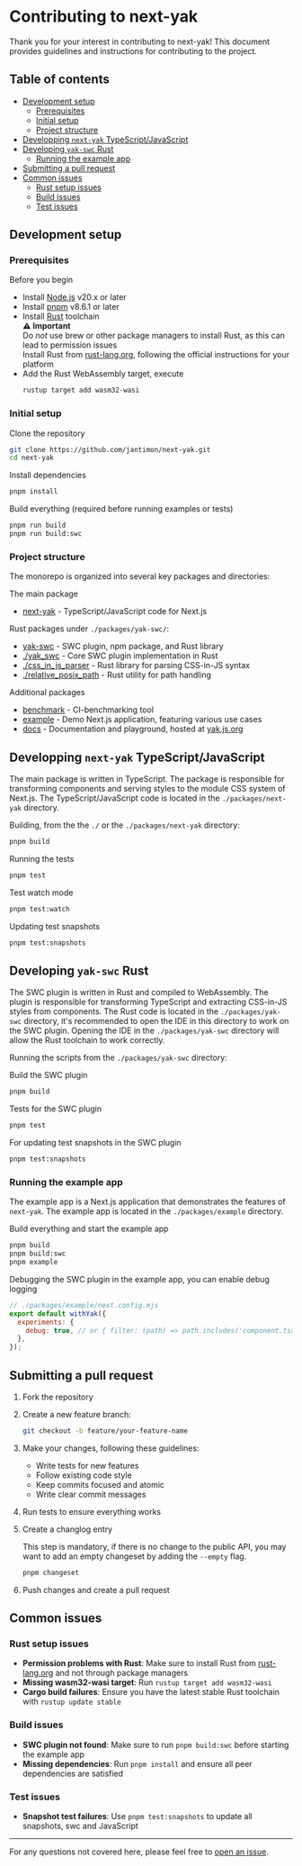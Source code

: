# Contributing to next-yak

Thank you for your interest in contributing to next-yak! This document provides guidelines and instructions for contributing to the project.

## Table of contents

- [Development setup](#development-setup)
  - [Prerequisites](#prerequisites)
  - [Initial setup](#initial-setup)
  - [Project structure](#project-structure)
- [Developping `next-yak` TypeScript/JavaScript](#developping-next-yak-typescriptjavascript)
- [Developing `yak-swc` Rust](#developing-yak-swc-rust)
  - [Running the example app](#running-the-example-app)
- [Submitting a pull request](#submitting-a-pull-request)
- [Common issues](#common-issues)
  - [Rust setup issues](#rust-setup-issues)
  - [Build issues](#build-issues)
  - [Test issues](#test-issues)

## Development setup

### Prerequisites

Before you begin

- Install [Node.js](https://nodejs.org/en) v20.x or later
- Install [pnpm](https://pnpm.io/) v8.6.1 or later
- Install [Rust](https://www.rust-lang.org/) toolchain <br />
  **⚠️ Important**<br />
  Do _not_ use brew or other package managers to install Rust, as this can lead to permission issues<br />
  Install Rust from [rust-lang.org](https://www.rust-lang.org/tools/install), following the official instructions for your platform
- Add the Rust WebAssembly target, execute
  ```bash
  rustup target add wasm32-wasi
  ```

### Initial setup

Clone the repository

```bash
git clone https://github.com/jantimon/next-yak.git
cd next-yak
```

Install dependencies

```bash
pnpm install
```

Build everything (required before running examples or tests)

```bash
pnpm run build
pnpm run build:swc
```

### Project structure

The monorepo is organized into several key packages and directories:

The main package

- [next-yak](./packages/next-yak) - TypeScript/JavaScript code for Next.js

Rust packages under `./packages/yak-swc/`:

- [yak-swc](./packages/yak-swc) - SWC plugin, npm package, and Rust library
- [./yak_swc](./packages/yak-swc/yak_swc) - Core SWC plugin implementation in Rust
- [./css_in_js_parser](./packages/yak-swc/css_in_js_parser) - Rust library for parsing CSS-in-JS syntax
- [./relative_posix_path](./packages/yak-swc/relative_posix_path) - Rust utility for path handling

Additional packages

- [benchmark](./packages/benchmark) - CI-benchmarking tool
- [example](./packages/example) - Demo Next.js application, featuring various use cases
- [docs](./packages/docs) - Documentation and playground, hosted at [yak.js.org](https://yak.js.org/)

## Developping `next-yak` TypeScript/JavaScript

The main package is written in TypeScript. The package is responsible for transforming components and serving styles to the module CSS system of Next.js. The TypeScript/JavaScript code is located in the `./packages/next-yak` directory.

Building, from the the `./` or the `./packages/next-yak` directory:

```bash
pnpm build
```

Running the tests

```bash
pnpm test
```

Test watch mode

```bash
pnpm test:watch
```

Updating test snapshots

```bash
pnpm test:snapshots
```

## Developing `yak-swc` Rust

The SWC plugin is written in Rust and compiled to WebAssembly. The plugin is responsible for transforming TypeScript and extracting CSS-in-JS styles from components. The Rust code is located in the `./packages/yak-swc` directory, it's recommended to open the IDE in this directory to work on the SWC plugin.
Opening the IDE in the `./packages/yak-swc` directory will allow the Rust toolchain to work correctly.

Running the scripts from the `./packages/yak-swc` directory:

Build the SWC plugin

```bash
pnpm build
```

Tests for the SWC plugin

```bash
pnpm test
```

For updating test snapshots in the SWC plugin

```bash
pnpm test:snapshots
```

### Running the example app

The example app is a Next.js application that demonstrates the features of `next-yak`. The example app is located in the `./packages/example` directory.

Build everything and start the example app

```bash
pnpm build
pnpm build:swc
pnpm example
```

Debugging the SWC plugin in the example app, you can enable debug logging

```js
// ./packages/example/next.config.mjs
export default withYak({
  experiments: {
    debug: true, // or { filter: (path) => path.includes('component.tsx'), type: 'css' }
  },
});
```

## Submitting a pull request

1. Fork the repository
2. Create a new feature branch:
   ```bash
   git checkout -b feature/your-feature-name
   ```
3. Make your changes, following these guidelines:
   - Write tests for new features
   - Follow existing code style
   - Keep commits focused and atomic
   - Write clear commit messages
4. Run tests to ensure everything works
5. Create a changlog entry

   This step is mandatory, if there is no change to
   the public API, you may want to add an empty changeset
   by adding the `--empty` flag.

   ```bash
   pnpm changeset
   ```

6. Push changes and create a pull request

## Common issues

### Rust setup issues

- **Permission problems with Rust**: Make sure to install Rust from [rust-lang.org](https://www.rust-lang.org/tools/install) and not through package managers
- **Missing wasm32-wasi target**: Run `rustup target add wasm32-wasi`
- **Cargo build failures**: Ensure you have the latest stable Rust toolchain with `rustup update stable`

### Build issues

- **SWC plugin not found**: Make sure to run `pnpm build:swc` before starting the example app
- **Missing dependencies**: Run `pnpm install` and ensure all peer dependencies are satisfied

### Test issues

- **Snapshot test failures**: Use `pnpm test:snapshots` to update all snapshots, swc and JavaScript

---

For any questions not covered here, please feel free to [open an issue](https://github.com/jantimon/next-yak/issues/new).
